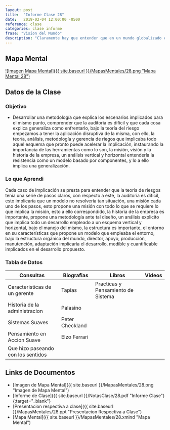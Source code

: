 ```yaml
---
layout: post
title:  "Informe Clase 28"
date:   2019-02-04 12:00:00 -0500
reference: clase
categories: clase informe
frase: "Vision del Mundo"
description: "Claramente hay que entender que en un mundo globalizado el proceso se desarrolla en gestion a los mismos."
---
```


## Mapa Mental
<a href="{{ site.baseurl }}/MapasMentales/28.png">![Imagen Mapa Mental]({{ site.baseurl }}/MapasMentales/28.png "Mapa Mental 28")</a>

## Datos de la Clase
### Objetivo
- Desarrollar una metodología que explica los escenarios implicados para el mismo punto, comprender que la auditoria es difícil y que cada cosa explica generaliza como enfrentarlo, bajo la teoría del riesgo empezamos a tener la aplicación disruptiva de la misma, con ello, la teoría, análisis, metodología y gerencia de riegos que implicaba todo aquel esquema que pronto puede acelerar la implicación, instaurando la importancia de las herramientas como lo son, la misión, visión y la historia de la empresa, un análisis vertical y horizontal entendería la resistencia como un modelo basado por componentes, y lo a ello implica una generalización.

### Lo que Aprendi
Cada caso de implicación se presta para entender que la teoría de riesgos tenia una serie de pasos claros, con respecto a este, la auditoria es difícil, esto implicaría que un modelo no resolvería tan situación, una misión cada uno de los pasos, esto propone una misión con todo lo que se requiere lo que implica la misión, esto a ello correspondido, la historia de la empresa es importante, propone una metodología ante tal diseño, un análisis explicito que implica todo un desarrollo empleado a un esquema vertical y horizontal, bajo el manejo del mismo, la estructura es importante, el entorno en su características que propone un modelo que empleaba el entorno, bajo la estructura orgánica del mundo, director, apoyo, producción, manutención, adaptación implicaría el desarrollo, medible y cuantificable implicados en el desarrollo propuesto.

### Tabla de Datos

| Consultas                          | Biografias      | Libros                             | Videos |
| ---------                          | ----------      | ------                             | ------ |
| Caracteristicas de un gerente      | Tapias          | Practicas y Pensamiento de Sistema |        |
| Historia de la administracion      | Palasino        |                                    |        |
| Sistemas Suaves                    | Peter Checkland |                                    |        |
| Pensamiento en Accion Suave        | Elzo Ferrari    |                                    |        |
| Que hizo paseando con los sentidos |                 |                                    |        |


## Links de Documentos
- [Imagen de Mapa Mental]({{ site.baseurl }}/MapasMentales/28.png "Imagen de Mapa Mental")
- [Informe de Clase]({{ site.baseurl }}/NotasClase/28.pdf "Informe Clase"){:target="_blank"}
- [Presentacion respectiva a clase]({{ site.baseurl }}/MapasMentales/28.ppt "Presentacion Respectiva a Clase")
- [Mapa Mental]({{ site.baseurl }}/MapasMentales/28.xmind "Mapa Mental")

